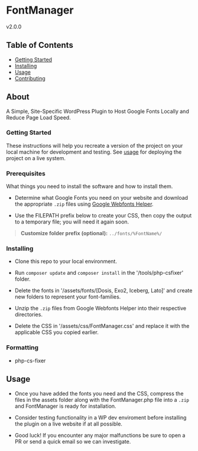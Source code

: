 # FontManager

v2.0.0

## Table of Contents

- [Getting Started](#getting_started)
- [Installing](#install)
- [Usage](#usage)
- [Contributing](../CONTRIBUTING.md)

## About

A Simple, Site-Specific WordPress Plugin to Host Google Fonts Locally and Reduce Page Load Speed.

### Getting Started []()

These instructions will help you recreate a version of the project on your local machine for development and testing. See [usage](#usage) for deploying the project on a live system.

### Prerequisites

What things you need to install the software and how to install them.

- Determine what Google Fonts you need on your website and download the appropriate `.zip` files using [Google Webfonts Helper](https://google-webfonts-helper.herokuapp.com/).

- Use the FILEPATH prefix below to create your CSS, then copy the output to a temporary file; you will need it again soon.

> **Customize folder prefix (optional):** `../fonts/%FontName%/`

### Installing []()

- Clone this repo to your local environment.

- Run `composer update` and `composer install` in the '/tools/php-csfixer' folder.

- Delete the fonts in '/assets/fonts/[Dosis, Exo2, Iceberg, Lato]' and create new folders to represent your font-families.

- Unzip the `.zip` files from Google Webfonts Helper into their respective directories.

- Delete the CSS in '/assets/css/FontManager.css' and replace it with the applicable CSS you copied earlier.

### Formatting

- php-cs-fixer

## Usage []()

- Once you have added the fonts you need and the CSS, compress the files in the assets folder along with the FontManager.php file into a `.zip` and FontManager is ready for installation.

- Consider testing functionality in a WP dev enviroment before installing the plugin on a live website if at all possible.

- Good luck! If you encounter any major malfunctions be sure to open a PR or send a quick email so we can investigate.
